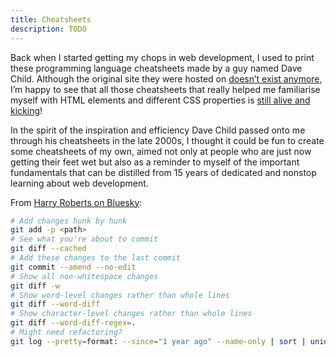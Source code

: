 ```yaml
---
title: Cheatsheets
description: TODO
---
```


Back when I started getting my chops in web development, I used to print these programming language cheatsheets made by a guy named Dave Child. Although the original site they were hosted on [doesn’t exist anymore](https://aloneonahill.com/blog/what-happened-to-ilovejackdaniels-dot-com), I’m happy to see that all those cheatsheets that really helped me familiarise myself with HTML elements and different CSS properties is [still alive and kicking](https://cheatography.com/programming/)!

In the spirit of the inspiration and efficiency Dave Child passed onto me through his cheatsheets in the late 2000s, I thought it could be fun to create some cheatsheets of my own, aimed not only at people who are just now getting their feet wet but also as a reminder to myself of the important fundamentals that can be distilled from 15 years of dedicated and nonstop learning about web development.

From [Harry Roberts on Bluesky](https://bsky.app/profile/csswizardry.com/post/3lik3a7ahcc2p):

```bash
# Add changes hunk by hunk
git add -p <path>
# See what you're about to commit
git diff --cached
# Add these changes to the last commit
git commit --amend --no-edit
# Show all non-whitespace changes
git diff -w
# Show word-level changes rather than whole lines
git diff --word-diff
# Show character-level changes rather than whole lines
git diff --word-diff-regex=.
# Might need refactoring?
git log --pretty=format: --since="1 year ago" --name-only | sort | uniq -c | sort -rg | head -50
```
